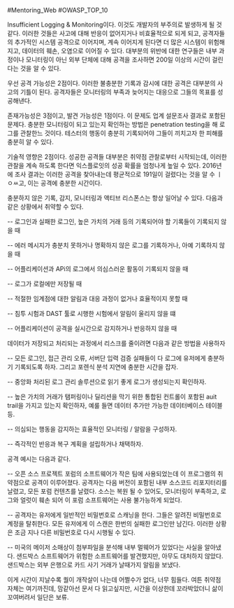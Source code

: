 #Mentoring_Web #OWASP_TOP_10

Insufficient Logging & Monitoring이다. 이것도 개발자의 부주의로 발생하게 될 것 같다. 이러한 것들은 사고에 대해 반응이 없어지거나 비효율적으로 되게 되고, 공격자들의 추가적인 시스템 공격으로 이어지며, 계속 이어지게 된다면 더 많은 시스템이 위험해지고, 데이터의 훼손, 오염으로 이어질 수 있다. 대부분의 위반에 대한 연구들은 내부 과정이나 모니터링이 아닌 외부 단체에 대해 공격을 조사하면 200일 이상의 시간이 걸린다는 것을 알 수 있다.

우선 공격 가능성은 2점이다. 이러한 불충분한 기록과 감시에 대한 공격은 대부분의 사고의 기틀이 된다. 공격자들은 모니터링의 부족과 늦어지는 대응으로 그들의 목표를 성공해낸다.

존재가능성은 3점이고, 발견 가능성은 1점이다. 이 문제도 업계 설문조사 결과로 포함된 문제다. 충분한 모니터링이 되고 있는지 확인하는 방법은 penetration testing을 해 로그를 관찰한느 것이다. 테스터의 행동이 충분히 기록되어야 그들이 끼치고자 한 피해를 충분히 알 수 있다.

기술적 영향은 2점이다. 성공한 공격들 대부분은 취약점 관찰로부터 시작되는데, 이러한 관찰을 계속 하도록 한다면 익스플로잇의 성공 확률을 엄청나게 높일 수 있다. 2016년에 조사 결과는 이러한 공격을 찾아내는데 평균적으로 191일이 걸렸다는 것을 알 수 ㅣㅇㅆ고, 이는 공격에 충분한 시간이다.

충분하지 않은 기록, 감지, 모니터링과 액티브 리스폰스는 항상 일어날 수 있다. 다음과 같은 상황에서 취약할 수 있다.

-- 로그인과 실패한 로그인, 높은 가치의 거래 등의 기록되어야 할 기록들이 기록되지 않을 때

-- 에러 메시지가 충분치 못하거나 명확하지 않은 로그를 기록하거나, 아예 기록하지 않을 때

-- 어플리케이션과 APi의 로그에서 의심스러운 활동이 기록되지 않을 때

-- 로그가 로컬에만 저장될 때

-- 적절한 임계점에 대한 알림과 대응 과정이 없거나 효율적이지 못할 때

-- 침투 시험과 DAST 툴로 시행한 시험에서 알림이 울리지 않을 떄

-- 어플리케이션이 공격을 실시간으로 감지하거나 반응하지 않을 때

데이터가 저장되고 처리되는 과정에서 리스크를 줄이려면 다음과 같은 방법을 사용하자

-- 모든 로그인, 접근 관리 오류, 서버단 입력 검증 실패들이 다 로그에 유저에게 충분하기 기록되도록 하자. 그리고 포렌식 분석 지연에 충분한 시간을 잡자.

-- 중앙화 처리된 로그 관리 솔루션으로 읽기 좋게 로그가 생성되는지 확인하자.

-- 높은 가치의 거래가 탬퍼링이나 딜리션을 막기 위한 통합된 컨트롤이 포함된 auit trail을 가지고 있는지 확인하자, 예룰 들면 데이터 추가만 가능한 데이터베이스 테이블 등.

-- 의심되는 행동을 감지하는 효율적인 모니터링 / 알람을 구성하자.

-- 즉각적인 반응과 복구 계획을 설립하거나 채택하자.

공격 예시는 다음과 같다.

-- 오픈 소스 프로젝트 포럼의 소프트웨어가 작은 팀에 사용되었는데 이 프로그램의 취약점으로 공격이 이루어졌다. 공격자는 다음 버전이 포함된 내부 소스코드 리포지터리를 날렸고, 모든 포럼 컨텐츠를 날렸다. 소스는 복원 될 수 있어도, 모니터링이 부족하고, 로그와 얼럿이 훼손 되어 이 포럼 소프트웨어는 사용 불가능하게 되었다.

-- 공격자는 유저에게 일반적인 비밀번호로 스캐닝을 한다. 그들은 알려진 비밀번호로 계정을 탈취한다. 모든 유저에게 이 스캔은 한번의 실패한 로그인만 남긴다. 이러한 상황은 조금 지나 다른 비밀번호로 다시 시행될 수 있다.

-- 미국의 메이저 소매상이 첨부파일을 분석해 내부 멀웨어가 있었다는 사실을 알아냈다. 샌드박스 소프트웨어가 위험한 소프트웨어를 발견했지만, 아무도 대처하지 않았다. 샌드박스는 외부 은행으로 카드 사기 거래가 날때가지 알림을 보냈다.

이게 시간이 지날수록 퀄이 개작살이 나는데 어쩔수가 없다, 너무 힘들다. 여튼 취약점 자체는 여기까진데, 맘같아선 문서 다 읽고싶지만, 시간을 이상한데 꼬라박았더니 삶이 꼬여버려서 일단은 보류.